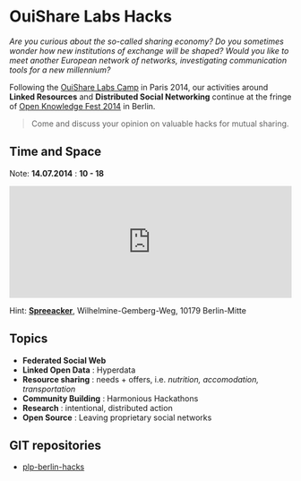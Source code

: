 # OuiShare Labs Hacks

*Are you curious about the so-called sharing economy? Do you sometimes wonder how new institutions of exchange will be shaped? Would you like to meet another European network of networks, investigating communication tools for a new millennium?*

Following the [OuiShare Labs Camp](http://lab.ouishare.net) in Paris 2014, our activities around **Linked Resources** and **Distributed Social Networking** continue at the fringe of [Open Knowledge Fest 2014](http://2014.okfestival.org/) in Berlin.

> Come and discuss your opinion on valuable hacks for mutual sharing.

## Time and Space

Note: **14.07.2014** : **10 - 18**

<iframe width='100%' height='200px' frameBorder='0' src='http://a.tiles.mapbox.com/v3/almereyda.map-2zlwyof0/attribution,share.html'></iframe>

Hint: [**Spreeacker**](venue.md), Wilhelmine-Gemberg-Weg, 10179 Berlin-Mitte

## Topics

* **Federated Social Web**
* **Linked Open Data** : Hyperdata
* **Resource sharing** : needs + offers, i.e. *nutrition, accomodation, transportation*
* **Community Building** : Harmonious Hackathons
* **Research** : intentional, distributed action
* **Open Source** : Leaving proprietary social networks

## GIT repositories

* [plp-berlin-hacks](https://github.com/ouisharelabs/plp-berlin-hacks)

